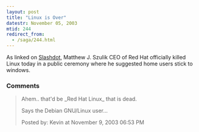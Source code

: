 ```yaml
---
layout: post
title: "Linux is Over"
datestr: November 05, 2003
mtid: 244
redirect_from:
  - /saga/244.html
---
```


As linked on <a href="http://slashdot.org/article.pl?sid=03/11/04/2312225">Slashdot</a>,
Matthew J. Szulik CEO of Red Hat officially killed Linux today in a public ceremony where
he suggested home users stick to windows.

### Comments

<blockquote>
Ahem.. that'd be _Red Hat Linux_ that is dead.

Says the Debian GNU/Linux user...<br />

<div class="post-meta">Posted by: Kevin at November  9, 2003 06:53 PM</div> </blockquote>
